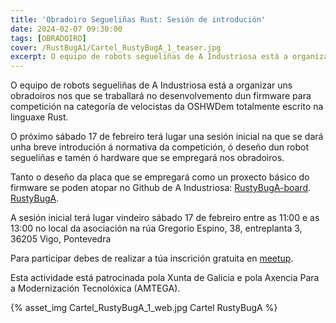 ```yaml
---
title: 'Obradoiro Segueliñas Rust: Sesión de introdución'
date: 2024-02-07 09:30:00
tags: [OBRADOIRO]
cover: /RustBugA1/Cartel_RustyBugA_1_teaser.jpg
excerpt: O equipo de robots segueliñas de A Industriosa está a organizar uns talleres nos que se traballará no desenvolvemento dun firmware em Rust para a competición na categoría de velocistas da [OSHWDem](http://oshwdem.org).
---
```


O equipo de robots segueliñas de A Industriosa está a organizar uns obradoiros nos que se traballará no desenvolvemento dun firmware para competición na categoría de velocistas da OSHWDem totalmente escrito na linguaxe Rust.

O próximo sábado 17 de febreiro terá lugar una sesión inicial na que se dará unha breve introdución á normativa da competición, ó deseño dun robot segueliñas e tamén ó hardware que se empregará nos obradoiros.

Tanto o deseño da placa que se empregará como un proxecto básico do firmware se poden atopar no Github de A Industriosa:
  [RustyBugA-board](https://github.com/aindustriosa/RustyBugA-board).
  [RustyBugA](https://github.com/aindustriosa/RustyBugA).

A sesión inicial terá lugar vindeiro sábado 17 de febreiro entre as 11:00 e as 13:00 no local da asociación na rúa Gregorio Espino, 38, entreplanta 3, 36205 Vigo, Pontevedra

Para participar debes de realizar a túa inscrición gratuita en [meetup](https://www.meetup.com/es-ES/aindustriosa/events/299082708/).

Esta actividade está patrocinada pola Xunta de Galicia e pola Axencia Para a Modernización Tecnolóxica (AMTEGA).


{% asset_img Cartel_RustyBugA_1_web.jpg Cartel RustyBugA %}
